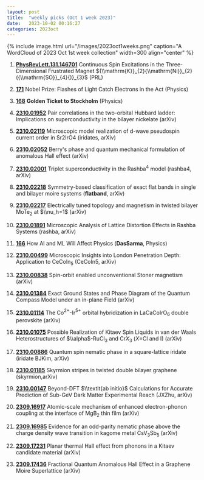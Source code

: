 ```yaml
---
layout: post
title:  "weekly picks (Oct 1 week 2023)"
date:   2023-10-02 00:16:27
categories: 2023oct
---
```



{% include image.html url="/images/2023oct1weeks.png" caption="A WordCloud of 2023 Oct 1st week collection" width=300 align="center" %}





1. **[PhysRevLett.131.146701](https://link.aps.org/doi/10.1103/PhysRevLett.131.146701)** Continuous Spin Excitations in the Three-Dimensional Frustrated Magnet ${\\mathrm{K}}_{2}{\\mathrm{Ni}}_{2}({\\mathrm{SO}}_{4}{)}_{3}$ (PRL)

1. **[171](https://physics.aps.org/articles/v16/171)** Nobel Prize: Flashes of Light Catch Electrons in the Act (Physics)

1. **[168](https://physics.aps.org/articles/v16/168)** **Golden Ticket to Stockholm** (Physics)


1. **[2310.01952](http://arxiv.org/abs/2310.01952)** Pair correlations in the two-orbital Hubbard ladder: Implications on superconductivity in the bilayer nickelate (arXiv)

1. **[2310.02119](http://arxiv.org/abs/2310.02119)** Microscopic model realization of d-wave pseudospin current order in Sr2IrO4 (iridates, arXiv)

1. **[2310.02052](http://arxiv.org/abs/2310.02052)** Berry's phase and quantum mechanical formulation of anomalous Hall effect (arXiv)

1. **[2310.02001](http://arxiv.org/abs/2310.02001)** Triplet superconductivity in the Rashba$^4$ model (rashba4, arXiv)

1. **[2310.02218](http://arxiv.org/abs/2310.02218)** Symmetry-based classification of exact flat bands in single and bilayer moire systems (**flatband**, arXiv)

1. **[2310.02217](http://arxiv.org/abs/2310.02217)** Electrically tuned topology and magnetism in twisted bilayer MoTe$_2$ at $\\nu_h=1$ (arXiv)

1. **[2310.01891](http://arxiv.org/abs/2310.01891)** Microscopic Analysis of Lattice Distortion Effects in Rashba Systems (rashba, arXiv)




1. **[166](https://physics.aps.org/articles/v16/166)** How AI and ML Will Affect Physics (**DasSarma**, Physics)


1. **[2310.00499](http://arxiv.org/abs/2310.00499)** Microscopic Insights into London Penetration Depth: Application to CeCoIn$^{}_{5}$ (CeCoIn5, arXiv)

1. **[2310.00838](http://arxiv.org/abs/2310.00838)** Spin-orbit enabled unconventional Stoner magnetism (arXiv)

1. **[2310.01384](http://arxiv.org/abs/2310.01384)** Exact Ground States and Phase Diagram of the Quantum Compass Model under an in-plane Field (arXiv)

1. **[2310.01114](http://arxiv.org/abs/2310.01114)** The Co$^{2+}$-Ir$^{5+}$ orbital hybridization in LaCaCoIrO$_6$ double perovskite (arXiv)

1. **[2310.01075](http://arxiv.org/abs/2310.01075)** Possible Realization of Kitaev Spin Liquids in van der Waals Heterostructures of $\\alpha$-RuCl$_3$ and Cr$X_3$ ($X$=Cl and I) (arXiv)

1. **[2310.00886](http://arxiv.org/abs/2310.00886)** Quantum spin nematic phase in a square-lattice iridate (iridate BJKim, arXiv)

1. **[2310.01185](http://arxiv.org/abs/2310.01185)** Skyrmion stripes in twisted double bilayer graphene (skyrmion,arXiv)

1. **[2310.00147](http://arxiv.org/abs/2310.00147)** Beyond-DFT $\\textit{ab initio}$ Calculations for Accurate Prediction of Sub-GeV Dark Matter Experimental Reach (JXZhu, arXiv)






1. **[2309.16917](http://arxiv.org/abs/2309.16917)** Atomic-scale mechanism of enhanced electron-phonon coupling at the interface of MgB$_2$ thin film (arXiv)

1. **[2309.16985](http://arxiv.org/abs/2309.16985)** Evidence for an odd-parity nematic phase above the charge density wave transition in kagome metal CsV$_3$Sb$_5$ (arXiv)

1. **[2309.17231](http://arxiv.org/abs/2309.17231)** Planar thermal Hall effect from phonons in a Kitaev candidate material (arXiv)

1. **[2309.17436](http://arxiv.org/abs/2309.17436)** Fractional Quantum Anomalous Hall Effect in a Graphene Moire Superlattice (arXiv)
